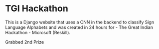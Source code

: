 # TGI Hackathon

This is a Django website that uses a CNN in the backend to classify Sign Language Alphabets and was created in 24 hours for - The Great Indian Hackathon - Microsoft (Reskill). 

Grabbed 2nd Prize

